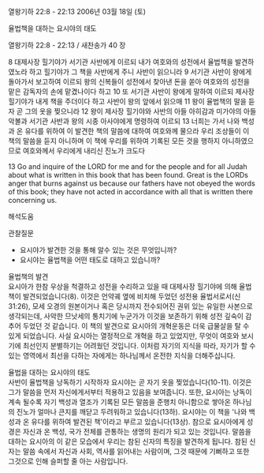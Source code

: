 열왕기하 22:8 - 22:13 
2006년 03월 18일 (토)

율법책을 대하는 요시야의 태도



열왕기하 22:8 - 22:13 / 새찬송가 40 장


8 대제사장 힐기야가 서기관 사반에게 이르되 내가 여호와의 성전에서 율법책을 발견하였노라 하고 힐기야가 그 책을 사반에게 주니 사반이 읽으니라 9 서기관 사반이 왕에게 돌아가서 보고하여 이르되 왕의 신복들이 성전에서 찾아낸 돈을 쏟아 여호와의 성전을 맡은 감독자의 손에 맡겼나이다 하고 10 또 서기관 사반이 왕에게 말하여 이르되 제사장 힐기야가 내게 책을 주더이다 하고 사반이 왕의 앞에서 읽으매 11 왕이 율법책의 말을 듣자 곧 그의 옷을 찢으니라 12 왕이 제사장 힐기야와 사반의 아들 아히감과 미가야의 아들 악볼과 서기관 사반과 왕의 시종 아사야에게 명령하여 이르되 13 너희는 가서 나와 백성과 온 유다를 위하여 이 발견한 책의 말씀에 대하여 여호와께 물으라 우리 조상들이 이 책의 말씀을 듣지 아니하며 이 책에 우리를 위하여 기록된 모든 것을 행하지 아니하였으므로 여호와께서 우리에게 내리신 진노가 크도다  

13  Go and inquire of the LORD for me and for the people and for all Judah about what is written in this book that has been found. Great is the LORDs anger that burns against us because our fathers have not obeyed the words of this book; they have not acted in accordance with all that is written there concerning us.

해석도움





관찰질문
- 요시야가 발견한 것을 통해 알수 있는 것은 무엇입니까?  
- 요시야는 율법책을 어떤 태도로 대하고 있습니까? 


율법책의 발견  
요시아가 한참 우상을 척결하고 성전을 수리하고 있을 때 대제사장 힐기야에 의해 율법책이 발견되었습니다(8). 이것은 언약궤 옆에 비치해 두었던 성전용 율법서로서(신 31:26), 모세 오경의 원본이거나 혹은 당시까지 전수되어진 권위 있는 유일한 사본으로 생각되는데, 사악한 므낫세의 통치기에 누군가가 이것을 보존하기 위해 성전 깊숙이 감추어 두었던 것 같습니다. 이 책의 발견으로 요시아의 개혁운동은 더욱 급물살을 탈 수 있게 되었습니다. 사실 요시아는 열정적으로 개혁을 하고 있었지만, 무엇이 여호와 보시기에 최선인지 분별하기는 어려웠던 것입니다. 이처럼 자기의 지식을 따라, 자기가 할 수 있는 영역에서 최선을 다하는 자에게는 하나님께서 온전한 지식을 더해주십니다. 

율법을 대하는 요시야의 태도  
사반이 율법책을 낭독하기 시작하자 요시야는 곧 자기 옷을 찢었습니다(10-11). 이것은 그가 말씀을 먼저 자신에게서부터 적용하고 있음을 보여줍니다. 또한, 요시아는 낭독이 계속 될수록 자기 백성과 열조가 기록된 모든 말씀을 준행치 아니함으로 쌓아온 하나님의 진노가 얼마나 큰지를 깨닫고 두려워하고 있습니다(13하). 요시야는 이 책을 '나와 백성과 온 유다를 위하여 발견된 책'이라고 부르고 있습니다(13상). 참으로 요시아에게 성경은 자신과 온 백성, 국가 전체를 관통하는 생명의 원리가 되고 있는 것입니다. 말씀을 대하는 요시아의 이 같은 모습에서 우리는 참된 신자의 특징을 발견하게 됩니다. 참된 신자는 말씀 속에서 자신과 사회, 역사를 읽어내는 사람이며, 그것 때문에 기뻐하고 또한 그것으로 인해 슬퍼할 줄 아는 사람입니다.
